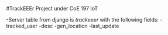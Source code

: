 #TrackEEEr Project under CoE 197 IoT

-Server table from django is _trackeeer_ with the following fields:
 -tracked_user
 -desc
 -gen_location
 -last_update